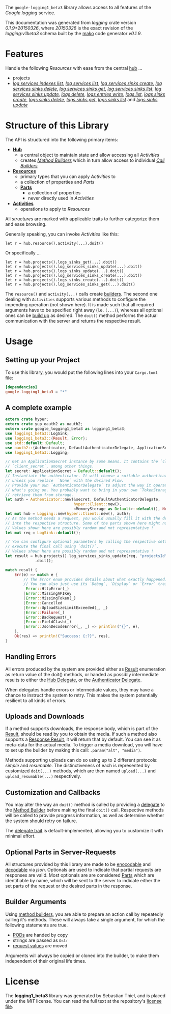 <!---
DO NOT EDIT !
This file was generated automatically from 'src/mako/api/README.md.mako'
DO NOT EDIT !
-->
The `google-logging1_beta3` library allows access to all features of the *Google logging* service.

This documentation was generated from *logging* crate version *0.1.9+20150326*, where *20150326* is the exact revision of the *logging:v1beta3* schema built by the [mako](http://www.makotemplates.org/) code generator *v0.1.9*.
# Features

Handle the following *Resources* with ease from the central [hub](http://byron.github.io/google-apis-rs/google_logging1_beta3/struct.Logging.html) ... 

* projects
 * [*log services indexes list*](http://byron.github.io/google-apis-rs/google_logging1_beta3/struct.ProjectLogServiceIndexeListCall.html), [*log services list*](http://byron.github.io/google-apis-rs/google_logging1_beta3/struct.ProjectLogServiceListCall.html), [*log services sinks create*](http://byron.github.io/google-apis-rs/google_logging1_beta3/struct.ProjectLogServiceSinkCreateCall.html), [*log services sinks delete*](http://byron.github.io/google-apis-rs/google_logging1_beta3/struct.ProjectLogServiceSinkDeleteCall.html), [*log services sinks get*](http://byron.github.io/google-apis-rs/google_logging1_beta3/struct.ProjectLogServiceSinkGetCall.html), [*log services sinks list*](http://byron.github.io/google-apis-rs/google_logging1_beta3/struct.ProjectLogServiceSinkListCall.html), [*log services sinks update*](http://byron.github.io/google-apis-rs/google_logging1_beta3/struct.ProjectLogServiceSinkUpdateCall.html), [*logs delete*](http://byron.github.io/google-apis-rs/google_logging1_beta3/struct.ProjectLogDeleteCall.html), [*logs entries write*](http://byron.github.io/google-apis-rs/google_logging1_beta3/struct.ProjectLogEntryWriteCall.html), [*logs list*](http://byron.github.io/google-apis-rs/google_logging1_beta3/struct.ProjectLogListCall.html), [*logs sinks create*](http://byron.github.io/google-apis-rs/google_logging1_beta3/struct.ProjectLogSinkCreateCall.html), [*logs sinks delete*](http://byron.github.io/google-apis-rs/google_logging1_beta3/struct.ProjectLogSinkDeleteCall.html), [*logs sinks get*](http://byron.github.io/google-apis-rs/google_logging1_beta3/struct.ProjectLogSinkGetCall.html), [*logs sinks list*](http://byron.github.io/google-apis-rs/google_logging1_beta3/struct.ProjectLogSinkListCall.html) and [*logs sinks update*](http://byron.github.io/google-apis-rs/google_logging1_beta3/struct.ProjectLogSinkUpdateCall.html)




# Structure of this Library

The API is structured into the following primary items:

* **[Hub](http://byron.github.io/google-apis-rs/google_logging1_beta3/struct.Logging.html)**
    * a central object to maintain state and allow accessing all *Activities*
    * creates [*Method Builders*](http://byron.github.io/google-apis-rs/google_logging1_beta3/trait.MethodsBuilder.html) which in turn
      allow access to individual [*Call Builders*](http://byron.github.io/google-apis-rs/google_logging1_beta3/trait.CallBuilder.html)
* **[Resources](http://byron.github.io/google-apis-rs/google_logging1_beta3/trait.Resource.html)**
    * primary types that you can apply *Activities* to
    * a collection of properties and *Parts*
    * **[Parts](http://byron.github.io/google-apis-rs/google_logging1_beta3/trait.Part.html)**
        * a collection of properties
        * never directly used in *Activities*
* **[Activities](http://byron.github.io/google-apis-rs/google_logging1_beta3/trait.CallBuilder.html)**
    * operations to apply to *Resources*

All *structures* are marked with applicable traits to further categorize them and ease browsing.

Generally speaking, you can invoke *Activities* like this:

```Rust,ignore
let r = hub.resource().activity(...).doit()
```

Or specifically ...

```ignore
let r = hub.projects().logs_sinks_get(...).doit()
let r = hub.projects().log_services_sinks_update(...).doit()
let r = hub.projects().logs_sinks_update(...).doit()
let r = hub.projects().log_services_sinks_create(...).doit()
let r = hub.projects().logs_sinks_create(...).doit()
let r = hub.projects().log_services_sinks_get(...).doit()
```

The `resource()` and `activity(...)` calls create [builders][builder-pattern]. The second one dealing with `Activities` 
supports various methods to configure the impending operation (not shown here). It is made such that all required arguments have to be 
specified right away (i.e. `(...)`), whereas all optional ones can be [build up][builder-pattern] as desired.
The `doit()` method performs the actual communication with the server and returns the respective result.

# Usage

## Setting up your Project

To use this library, you would put the following lines into your `Cargo.toml` file:

```toml
[dependencies]
google-logging1_beta3 = "*"
```

## A complete example

```Rust
extern crate hyper;
extern crate yup_oauth2 as oauth2;
extern crate google_logging1_beta3 as logging1_beta3;
use logging1_beta3::LogSink;
use logging1_beta3::{Result, Error};
use std::default::Default;
use oauth2::{Authenticator, DefaultAuthenticatorDelegate, ApplicationSecret, MemoryStorage};
use logging1_beta3::Logging;

// Get an ApplicationSecret instance by some means. It contains the `client_id` and 
// `client_secret`, among other things.
let secret: ApplicationSecret = Default::default();
// Instantiate the authenticator. It will choose a suitable authentication flow for you, 
// unless you replace  `None` with the desired Flow.
// Provide your own `AuthenticatorDelegate` to adjust the way it operates and get feedback about 
// what's going on. You probably want to bring in your own `TokenStorage` to persist tokens and
// retrieve them from storage.
let auth = Authenticator::new(&secret, DefaultAuthenticatorDelegate,
                              hyper::Client::new(),
                              <MemoryStorage as Default>::default(), None);
let mut hub = Logging::new(hyper::Client::new(), auth);
// As the method needs a request, you would usually fill it with the desired information
// into the respective structure. Some of the parts shown here might not be applicable !
// Values shown here are possibly random and not representative !
let mut req = LogSink::default();

// You can configure optional parameters by calling the respective setters at will, and
// execute the final call using `doit()`.
// Values shown here are possibly random and not representative !
let result = hub.projects().log_services_sinks_update(req, "projectsId", "logServicesId", "sinksId")
             .doit();

match result {
    Err(e) => match e {
        // The Error enum provides details about what exactly happened.
        // You can also just use its `Debug`, `Display` or `Error` traits
         Error::HttpError(_)
        |Error::MissingAPIKey
        |Error::MissingToken(_)
        |Error::Cancelled
        |Error::UploadSizeLimitExceeded(_, _)
        |Error::Failure(_)
        |Error::BadRequest(_)
        |Error::FieldClash(_)
        |Error::JsonDecodeError(_, _) => println!("{}", e),
    },
    Ok(res) => println!("Success: {:?}", res),
}

```
## Handling Errors

All errors produced by the system are provided either as [Result](http://byron.github.io/google-apis-rs/google_logging1_beta3/enum.Result.html) enumeration as return value of 
the doit() methods, or handed as possibly intermediate results to either the 
[Hub Delegate](http://byron.github.io/google-apis-rs/google_logging1_beta3/trait.Delegate.html), or the [Authenticator Delegate](http://byron.github.io/google-apis-rs/google_logging1_beta3/../yup-oauth2/trait.AuthenticatorDelegate.html).

When delegates handle errors or intermediate values, they may have a chance to instruct the system to retry. This 
makes the system potentially resilient to all kinds of errors.

## Uploads and Downloads
If a method supports downloads, the response body, which is part of the [Result](http://byron.github.io/google-apis-rs/google_logging1_beta3/enum.Result.html), should be
read by you to obtain the media.
If such a method also supports a [Response Result](http://byron.github.io/google-apis-rs/google_logging1_beta3/trait.ResponseResult.html), it will return that by default.
You can see it as meta-data for the actual media. To trigger a media download, you will have to set up the builder by making
this call: `.param("alt", "media")`.

Methods supporting uploads can do so using up to 2 different protocols: 
*simple* and *resumable*. The distinctiveness of each is represented by customized 
`doit(...)` methods, which are then named `upload(...)` and `upload_resumable(...)` respectively.

## Customization and Callbacks

You may alter the way an `doit()` method is called by providing a [delegate](http://byron.github.io/google-apis-rs/google_logging1_beta3/trait.Delegate.html) to the 
[Method Builder](http://byron.github.io/google-apis-rs/google_logging1_beta3/trait.CallBuilder.html) before making the final `doit()` call. 
Respective methods will be called to provide progress information, as well as determine whether the system should 
retry on failure.

The [delegate trait](http://byron.github.io/google-apis-rs/google_logging1_beta3/trait.Delegate.html) is default-implemented, allowing you to customize it with minimal effort.

## Optional Parts in Server-Requests

All structures provided by this library are made to be [enocodable](http://byron.github.io/google-apis-rs/google_logging1_beta3/trait.RequestValue.html) and 
[decodable](http://byron.github.io/google-apis-rs/google_logging1_beta3/trait.ResponseResult.html) via *json*. Optionals are used to indicate that partial requests are responses 
are valid.
Most optionals are are considered [Parts](http://byron.github.io/google-apis-rs/google_logging1_beta3/trait.Part.html) which are identifiable by name, which will be sent to 
the server to indicate either the set parts of the request or the desired parts in the response.

## Builder Arguments

Using [method builders](http://byron.github.io/google-apis-rs/google_logging1_beta3/trait.CallBuilder.html), you are able to prepare an action call by repeatedly calling it's methods.
These will always take a single argument, for which the following statements are true.

* [PODs][wiki-pod] are handed by copy
* strings are passed as `&str`
* [request values](http://byron.github.io/google-apis-rs/google_logging1_beta3/trait.RequestValue.html) are moved

Arguments will always be copied or cloned into the builder, to make them independent of their original life times.

[wiki-pod]: http://en.wikipedia.org/wiki/Plain_old_data_structure
[builder-pattern]: http://en.wikipedia.org/wiki/Builder_pattern
[google-go-api]: https://github.com/google/google-api-go-client

# License
The **logging1_beta3** library was generated by Sebastian Thiel, and is placed 
under the *MIT* license.
You can read the full text at the repository's [license file][repo-license].

[repo-license]: https://github.com/Byron/google-apis-rs/LICENSE.md
